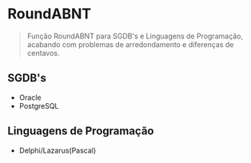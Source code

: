 # RoundABNT
>Função RoundABNT para SGDB's e Linguagens de Programação, acabando com problemas de arredondamento e diferenças de centavos.

## SGDB's
- Oracle
- PostgreSQL

## Linguagens de Programação
- Delphi/Lazarus(Pascal)
